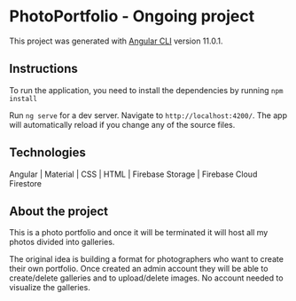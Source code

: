 # PhotoPortfolio - Ongoing project

This project was generated with [Angular CLI](https://github.com/angular/angular-cli) version 11.0.1.

## Instructions

To run the application, you need to install the dependencies by running `npm install`

Run `ng serve` for a dev server. Navigate to `http://localhost:4200/`. The app will automatically reload if you change any of the source files.

## Technologies

Angular | Material | CSS | HTML | Firebase Storage | Firebase Cloud Firestore

## About the project

This is a photo portfolio and once it will be terminated it will host all my photos divided into galleries.

The original idea is building a format for photographers who want to create their own portfolio. Once created an admin account they will be able to create/delete galleries and to upload/delete images. No account needed to visualize the galleries.
